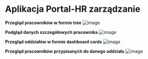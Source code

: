 <h1>Aplikacja Portal-HR zarządzanie</h1>

<b>Przegląd pracowników w formie tree</b>
![image](https://github.com/user-attachments/assets/53763ac1-f057-49d5-be84-b0bdf3794a4b)


<b>Podgląd danych szczegółowych pracownika</b>
![image](https://github.com/user-attachments/assets/75941d9c-f116-4186-a1c4-4298fd3b39cb)


<b>Przegląd oddziałów w formie dashboard cards</b>
![image](https://github.com/user-attachments/assets/e485e990-7576-496c-aadd-5c6c05e3245e)


<b>Przegląd pracowników przypisanych do danego oddziału</b>
![image](https://github.com/user-attachments/assets/fc1359a7-8422-4259-8807-99c61747cc3d)
